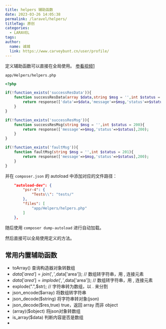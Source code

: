 ```yaml
---
title: helpers 辅助函数
date: 2023-03-26 14:05:38
permalink: /laravel/helpers/
titleTag: 原创
categories: 
  - LARAVEL
tags: 
author: 
  name: 诚城
  link: https://www.carveybunt.cn/user/profile/
---
```


定义辅助函数可以直接在全局使用。 [参看视频1](https://www.youtube.com/watch?v=bYZL59HEdLc)

`app/Helpers/helpers.php`

```php
<?php

if(!function_exists('successResData')){
    function successResData(array $data,string $msg = '',int $status = 200){
        return response(['data'=>$data,'message'=>$msg,'status'=>$status],200);
    }
}

if(!function_exists('successResMsg')){
    function successResMsg(string $msg = '',int $status = 200){
        return response(['message'=>$msg,'status'=>$status],200);
    }
}

if(!function_exists('faultMsg')){
    function faultMsg(string $msg = '',int $status = 201){
        return response(['message'=>$msg,'status'=>$status],200);
    }
}

```

并在 `composer.json` 的 autoload 中添加对应的文件路径：

```json
    "autoload-dev": {
        "psr-4": {
            "Tests\\": "tests/"
        },
        "files": [
            "app/Helpers/helpers.php"
        ]
    },
```

随后使用 `composer dump-autoload` 进行自动加载。

然后直接可以全局使用定义的方法。

## 常用内置辅助函数

- toArray() 查询构造器对象转数组
- $data['area']=join(',',$data['area']); // 数组转字符串，用 , 连接元素
- $data['area']=implode(',',$data['area']); // 数组转字符串，用 , 连接元素
- explode(".",$str); // 字符串转为数组，以 . 来分割
- json_encode($array) 将数组转字符串
- json_decode($string) 将字符串转对象(json)
- json_decode($res,true) true，返回 array 而非 object
- (array)($object) 将json对象转数组
- is_array($data) 判断内容是否是数组
- 